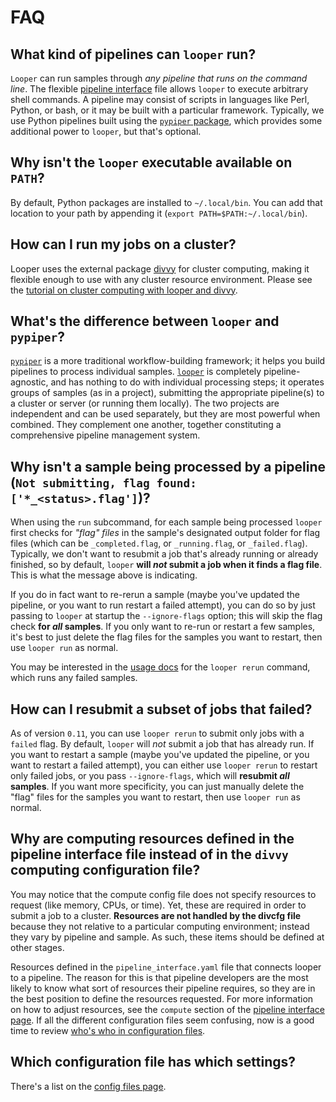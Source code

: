 # FAQ


## What kind of pipelines can `looper` run?

`Looper` can run samples through *any pipeline that runs on the command line*. The flexible [pipeline interface](../pipeline-interface) file allows `looper` to execute arbitrary shell commands. A pipeline may consist of scripts in languages like Perl, Python, or bash, or it may be built with a particular framework. Typically, we use Python pipelines built using the [`pypiper` package](http://pypiper.readthedocs.io), which provides some additional power to `looper`, but that's optional.


## Why isn't the `looper` executable available on `PATH`?

By default, Python packages are installed to `~/.local/bin`.
You can add that location to your path by appending it (`export PATH=$PATH:~/.local/bin`).

## How can I run my jobs on a cluster?

Looper uses the external package [divvy](http://code.databio.org/divvy) for cluster computing, making it flexible enough to use with any cluster resource environment. Please see the [tutorial on cluster computing with looper and divvy](running-on-a-cluster.md).


## What's the difference between `looper` and `pypiper`?

[`pypiper`](http://pypiper.readthedocs.io) is a more traditional workflow-building framework; it helps you build pipelines to process individual samples. [`looper`](http://looper.readthedocs.io) is completely pipeline-agnostic, and has nothing to do with individual processing steps; it operates groups of samples (as in a project), submitting the appropriate pipeline(s) to a cluster or server (or running them locally). The two projects are independent and can be used separately, but they are most powerful when combined. They complement one another, together constituting a comprehensive pipeline management system.

## Why isn't a sample being processed by a pipeline (`Not submitting, flag found: ['*_<status>.flag']`)?

When using the `run` subcommand, for each sample being processed `looper` first checks for *"flag" files* in the sample's designated output folder for flag files (which can be `_completed.flag`, or `_running.flag`, or `_failed.flag`). 	Typically, we don't want to resubmit a job that's already running or already finished, so by default, `looper` **will *not* submit a job when it finds a flag file**. This is what the message above is indicating.

If you do in fact want to re-rerun a sample (maybe you've updated the pipeline, or you want to run restart a failed attempt), you can do so by just passing to `looper` at startup the `--ignore-flags` option; this will skip the flag check **for *all* samples**. If you only want to re-run or restart a few samples, it's best to just delete the flag files for the samples you want to restart, then use `looper run` as normal.

You may be interested in the [usage docs](../usage) for the `looper rerun` command, which runs any failed samples.

## How can I resubmit a subset of jobs that failed?

As of version `0.11`, you can use `looper rerun` to submit only jobs with a `failed` flag. By default, `looper` will *not* submit a job that has already run. If you want to restart a sample (maybe you've updated the pipeline, or you want to restart a failed attempt), you can either use `looper rerun` to restart only failed jobs, or you pass `--ignore-flags`, which will **resubmit *all* samples**. If you want more specificity, you can just manually delete the "flag" files for the samples you want to restart, then use `looper run` as normal.

## Why are computing resources defined in the pipeline interface file instead of in the `divvy` computing configuration file?

You may notice that the compute config file does not specify resources to request (like memory, CPUs, or time). Yet, these are required in order to submit a job to a cluster. **Resources are not handled by the divcfg file** because they not relative to a particular computing environment; instead they vary by pipeline and sample. As such, these items should be defined at other stages.

Resources defined in the `pipeline_interface.yaml` file that connects looper to a pipeline. The reason for this is that pipeline developers are the most likely to know what sort of resources their pipeline requires, so they are in the best position to define the resources requested. For more information on how to adjust resources, see the `compute` section of the [pipeline interface page](pipeline-interface-specification.md).  If all the different configuration files seem confusing, now is a good time to review [who's who in configuration files](config-files.md).

## Which configuration file has which settings?

There's a list on the [config files page](config-files.md).
